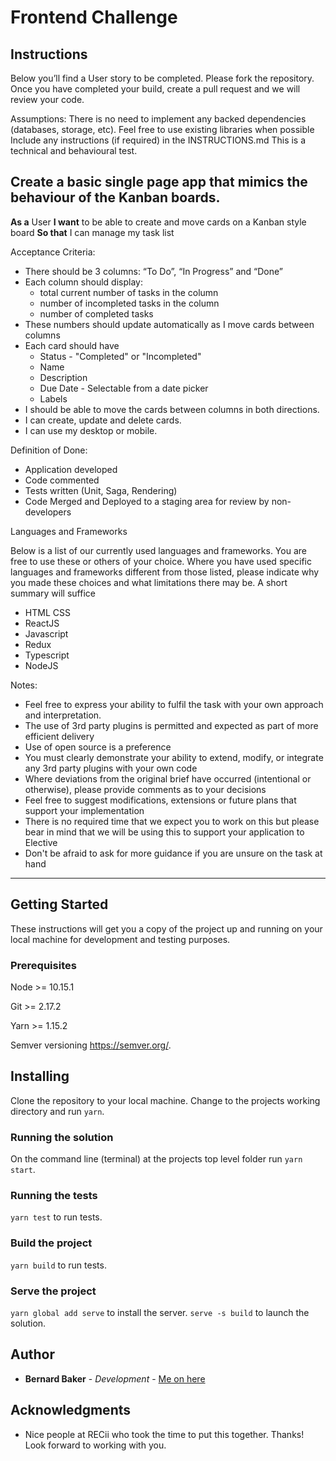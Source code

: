 # Frontend Challenge

## Instructions

Below you’ll find a User story to be completed. Please fork the repository. Once you have completed your build, create a pull request and we will review your code.

Assumptions:
There is no need to implement any backed dependencies (databases, storage, etc).
Feel free to use existing libraries when possible
Include any instructions (if required) in the INSTRUCTIONS.md
This is a technical and behavioural test.

## Create a basic single page app that mimics the behaviour of the Kanban boards.

**As a** User
**I want** to be able to create and move cards on a Kanban style board
**So that** I can manage my task list

Acceptance Criteria:

- There should be 3 columns: “To Do”, “In Progress” and “Done”
- Each column should display:
  - total current number of tasks in the column
  - number of incompleted tasks in the column
  - number of completed tasks
- These numbers should update automatically as I move cards between columns
- Each card should have
  - Status - "Completed" or "Incompleted"
  - Name
  - Description
  - Due Date - Selectable from a date picker
  - Labels
- I should be able to move the cards between columns in both directions.
- I can create, update and delete cards.
- I can use my desktop or mobile.

Definition of Done:

- Application developed
- Code commented
- Tests written (Unit, Saga, Rendering)
- Code Merged and Deployed to a staging area for review by non-developers

Languages and Frameworks

Below is a list of our currently used languages and frameworks. You are free to use these or others of your choice. Where you have used specific languages and frameworks different from those listed, please indicate why you made these choices and what limitations there may be. A short summary will suffice

- HTML CSS
- ReactJS
- Javascript
- Redux
- Typescript
- NodeJS

Notes:

- Feel free to express your ability to fulfil the task with your own approach and interpretation.
- The use of 3rd party plugins is permitted and expected as part of more efficient delivery
- Use of open source is a preference
- You must clearly demonstrate your ability to extend, modify, or integrate any 3rd party plugins with your own code
- Where deviations from the original brief have occurred (intentional or otherwise), please provide comments as to your decisions
- Feel free to suggest modifications, extensions or future plans that support your implementation
- There is no required time that we expect you to work on this but please bear in mind that we will be using this to support your application to Elective
- Don't be afraid to ask for more guidance if you are unsure on the task at hand

---

## Getting Started

These instructions will get you a copy of the project up and running on your local machine for development and testing purposes.

### Prerequisites

Node >= 10.15.1

Git >= 2.17.2

Yarn >= 1.15.2

Semver versioning https://semver.org/.

## Installing

Clone the repository to your local machine. Change to the projects working directory and run `yarn`.

### Running the solution

On the command line (terminal) at the projects top level folder run `yarn start`.

### Running the tests

`yarn test` to run tests.

### Build the project

`yarn build` to run tests.

### Serve the project

`yarn global add serve` to install the server.
`serve -s build` to launch the solution.

## Author

- **Bernard Baker** - _Development_ - [Me on here](https://github.com/bernardbaker)

## Acknowledgments

- Nice people at RECii who took the time to put this together. Thanks! Look forward to working with you.
